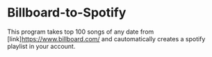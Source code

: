 # Billboard-to-Spotify

This program takes top 100 songs of any date from [link]https://www.billboard.com/ and cautomatically creates a spotify playlist in your account.
